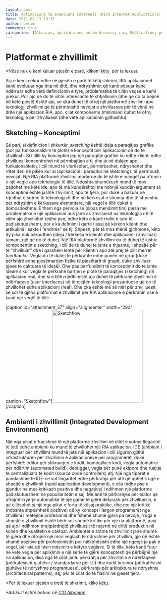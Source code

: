 ```yaml
---
layout: post
title: Aplikacione të avancuara interneti (Rich Internet Applications) - 2
date: 2011-07-17 13:37
author: betim
comments: true
categories: [Albanian, aplikacione, betim drenica, cio, Publication, publikim, ria, rich internet applications, shqip]
---
```

<h1>Platformat e zhvillimit</h1>
*Nëse nuk e keni kaluar pjesën e parë, klikoni <a title="Aplikacione të avancuara interneti (Rich Internet Applications) – 1" href="http://betimdrenica.wordpress.com/2011/07/17/aplikacione-te-avancuara-interneti-1/" target="_blank">këtu </a> për ta lexuar.

Siç e kemi cekur edhe në pjesën e parë të këtij shkrimi, RIA aplikacionet kanë evoluuar nga dita në ditë, dhe ndryshimet që kanë pësuar kanë ndërruar edhe vetë definicionin e tyre, problematikë të cilën veçse e kemi prekur. Por ajo që do të ishte interesante të shtjellonim (dhe që do ta bëjmë në këtë pjesë) është ajo, se çka duhet të ofroj një platformë zhvillimi apo teknologji zhvillimi që të përmbushë nevojat e zhvilluesve për të vënë në dritë një aplikacion RIA, apo, cilat komponente (minimale) duhet të ofroj teknologjia për zhvilluesit (dhe vetë aplikacionin gjithashtu).<!--more-->
<h2>Sketching – Konceptimi</h2>
Së pari, si definicion i shkurtër, <em>sketching</em> është ideja e paraqitjes grafike (por pa funksionalizim të plotë) e konceptit për aplikacionin që do të zhvillosh. Si i tillë ky konceptim jep një paraqitje grafike ku edhe klienti edhe zhvilluesi koncentrohet në përmbajtjen e tij dhe jo në dukjen apo funksionalitetin, i cili mund të vlerësohet, përmirësohet, ndryshohet dhe rritet deri në pikën kur ai (aplikacioni i paraqitur në sketching)  të përmbush nevojat. Një RIA platformë zhvillimi moderne do të ishte e mangët pa ofrimin e një vegle apo teknologjie të tillë. Ndoshta shumëkush mund të mos pajtohet me këtë ide, apo të më kundërshtoj me ndonjë kundër-argument si: konceptimi është jashtë zhvillimit, apo të tjera, por duke u bazuar në rrjedhat e sotme të teknologjisë dhe në kërkesat e shumta dhe të shpeshta për ndryshim e kërkesave elementare, një vegël e tillë duket e domosdoshme. E them nga përvoja se (sipas mendimit tim) pjesa më problematike e një aplikacioni nuk janë as zhvilluesit as teknologjia në të cilën ajo zhvillohet (edhe pse, edhe këto e kanë rrolin e tyre të padiskutueshëm), por e ka definimi i qartë i asaj që kërkon klienti dhe artikulimi i saktë i “ëndrrës” së tij. Shpesh, për të mos thënë gjithmonë, këto dy pika nuk përputhen (ideja / kërkesa e klientit dhe aplikacioni i zhvilluar) tamam, gjë që do të duhej.
Një RIA platformë zhvillimi do të duhej të kishte komponentin e sketching, i cili do të duhej të ishte e thjeshtë, i shpejtë për të “zhvilluar” dhe i qasshëm lehtë për klientin apo atë prej të cilit merret <em>feedbacku</em>. Vegla do të duhej të përkrahte edhe punën në grup (duke përfshirë edhe pjesëmarrjen fizike të pjesëtarit të grupit, duke zhvilluar pjesë të caktuara të idesë). Dhe pas përfundimit të konceptimit do të ishte ideale sikur vegla të përkrahë bartjen e plotë të paraqitjes (sketching) në aplikacion real, dhe si e tillë rrjedhimisht ajo duhet të përkrahë zhvillimin e ndërfaqeve (user interfaces) në të njejtën teknologji prezantuese që do të zhvillohet edhe aplikacioni (real). Dhe çka është më së miri për zhvilluesit, se sot të gjitha platformat e zhvillimit për RIA aplikacione e përkrahin ose e kanë një vegël të tillë.

[caption id="attachment_37" align="aligncenter" width="292" caption="Sketchflow"]<a href="http://blog.betimdrenica.com/wp-content/uploads/2011/07/ria-2.png"><img class="size-medium wp-image-37" title="ria-2" src="http://blog.betimdrenica.com/wp-content/uploads/2011/07/ria-2.png?w=292" alt="Sketchflow" width="292" height="300" /></a>[/caption]
<h2>Ambienti i zhvillimit (Integrated Development Environment)</h2>
Një nga pikat e fuqishme të një platforme zhvillimi në ditët e sotme llogaritet të jetë edhe ambienti ku mund të zhvillohet një RIA aplikacion. IDE (ambient i integruar për zhvillim) mund të jetë një aplikacion i cili siguron gjithë infrastrukturën për zhvillimin e aplikacioneve për programerët, duke përfshirë: editor për shkruarjen e kodit, kompajllues kodi, vegla automatike për ndërtim (automated build), debugger, vegla për punë ekipore dhe ruajtje të centralizuara të kodit (source code controllers) etj. Një nga tiparet e pandashme të IDE-ve sot llogaritet edhe përkrahja për atë që quhet rrugë e shpejtë e zhvillimit (rapid application development), e cila (edhe pse e gjendur në mes kritikash pozitive dhe negative) i ndihmon një platforme padiskutueshëm në popullaritetin e saj. Me anë të përkrahjes për editor që ofrojnë kryerje automatike të një game të gjërë detyrash për zhvilluesin, e që cilësohet si një nga pikat e forta të kësaj praktike, dhe me një kritikë (ndoshta shpeshherë pozitive) që ky koncept i largon programerët nga zhvillimi i mëtejmë profesional dhe fshehë shumë gjëra pa nevojë, rruga e shpejtë e zhvillimit është bërë sot shumë kritike për një ria platformë, pasi që ajo i ndihmon drejtpërdrejtë zhvilluesit të nxjerrë në dritë produktin në kohën dhe kualitetin e caktuar. Ambientet e sotme të zhvillimit janë shumë të gjëra dhe ofrojnë një mori veglash të ndryshme për zhvillim, gjë që është shumë pozitive për profesionistët por njëkohësisht edhe një ngecje jo pak e vogël, për atë që nisin mësimin e këtyre veglave. Si të tilla, këto kanë futur në vete vegla për aplikimin e një serie të gjërë konceptesh që përbëjnë një ria aplikacion, disa nga të cilat janë: përkrahja për zhvillimin e ndërfaqeve (përkatësisht gjuhëve / standardarve për UI) dhe kodit burimor (përkatësisht gjuhëve të ndryshme programuese), përkrahja për arkitektura të ndryshme (architectural patterns), etj, për të cilat do të flasim në pjesët tjera.

*Për të lexuar pjesën e tretë të shkrimit, kliko <a title="Aplikacione të avancuara interneti (Rich Internet Applications) – 3" href="http://betimdrenica.wordpress.com/2011/07/17/aplikacione-te-avancuara-interneti-3/" target="_blank">këtu</a>.

<em>*Artikulli është botuar në <a title="CIO Albanian" href="http://www.cio.al" target="_blank">CIO Albanian</a></em>
